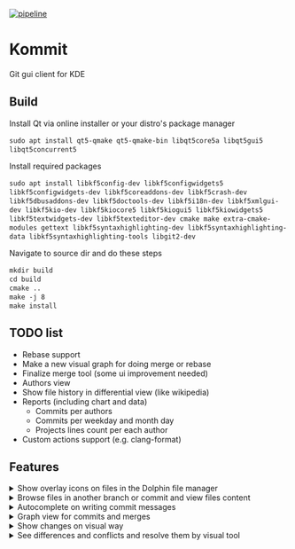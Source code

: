 [![pipeline](https://invent.kde.org/sdk/kommit/badges/master/pipeline.svg)](https://invent.kde.org/sdk/kommit/-/pipelines)

# Kommit

Git gui client for KDE

## Build

Install Qt via online installer or your distro's package manager
```
sudo apt install qt5-qmake qt5-qmake-bin libqt5core5a libqt5gui5 libqt5concurrent5
```

Install required packages
```
sudo apt install libkf5config-dev libkf5configwidgets5 libkf5configwidgets-dev libkf5coreaddons-dev libkf5crash-dev libkf5dbusaddons-dev libkf5doctools-dev libkf5i18n-dev libkf5xmlgui-dev libkf5kio-dev libkf5kiocore5 libkf5kiogui5 libkf5kiowidgets5 libkf5textwidgets-dev libkf5texteditor-dev cmake make extra-cmake-modules gettext libkf5syntaxhighlighting-dev libkf5syntaxhighlighting-data libkf5syntaxhighlighting-tools libgit2-dev
```

Navigate to source dir and do these steps
```
mkdir build
cd build
cmake ..
make -j 8
make install
```

## TODO list
  - Rebase support
  - Make a new visual graph for doing merge or rebase 
  - Finalize merge tool (some ui improvement needed)
  - Authors view
  - Show file history in differential view (like wikipedia)
  - Reports (including chart and data)
    - Commits per authors
    - Commits per weekday and month day
    - Projects lines count per each author
  - Custom actions support (e.g. clang-format)

## Features

<details>
    <summary>Show overlay icons on files in the Dolphin file manager</summary>
    <img src="doc/screenshots/icons.png" height="400" />
</details>

<details>
    <summary>Browse files in another branch or commit and view files content </summary>
    <img src="doc/screenshots/browse.png" height="400" />
</details>
<details>
    <summary>Autocomplete on writing commit messages</summary>
    <img src="doc/screenshots/autocomplete.png" height="400" />
</details>
<details>
    <summary>Graph view for commits and merges</summary>
    <img src="doc/screenshots/graph.png" height="400" />
</details>
<details>
    <summary>Show changes on visual way</summary>
    <img src="doc/screenshots/diff_on_changes.png" height="400" />
</details>
<details>
    <summary>See differences and conflicts and resolve them by visual tool</summary>
    <img src="doc/screenshots/merge.png" height="400" />
</details>


